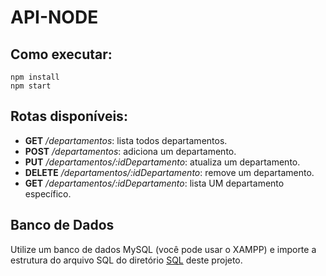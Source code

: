 # API-NODE

## Como executar:
```
npm install
npm start
```

## Rotas disponíveis:
* **GET** _/departamentos_: lista todos departamentos.
* **POST** _/departamentos_: adiciona um departamento.
* **PUT** _/departamentos/:idDepartamento_: atualiza um departamento.
* **DELETE** _/departamentos/:idDepartamento_: remove um departamento.
* **GET** _/departamentos/:idDepartamento_: lista UM departamento específico.

## Banco de Dados
Utilize um banco de dados MySQL (você pode usar o XAMPP) e importe a estrutura do arquivo SQL do diretório [SQL](/nodejs-be/api-node/sql/dump-empresa.sql) deste projeto.